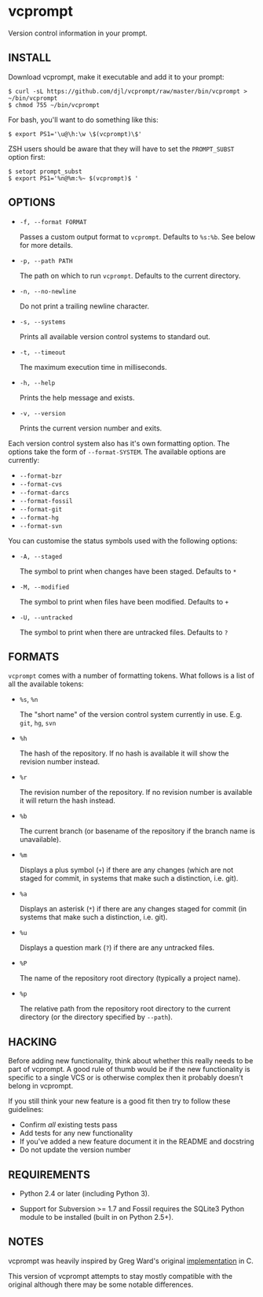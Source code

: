 vcprompt
========

Version control information in your prompt.



INSTALL
-------

Download vcprompt, make it executable and add it to your prompt:

    $ curl -sL https://github.com/djl/vcprompt/raw/master/bin/vcprompt > ~/bin/vcprompt
    $ chmod 755 ~/bin/vcprompt

For bash, you'll want to do something like this:

    $ export PS1='\u@\h:\w \$(vcprompt)\$'

ZSH users should be aware that they will have to set the
`PROMPT_SUBST` option first:

    $ setopt prompt_subst
    $ export PS1='%n@%m:%~ $(vcprompt)$ '



OPTIONS
-------

* `-f, --format FORMAT`

  Passes a custom output format to `vcprompt`. Defaults to `%s:%b`.
  See below for more details.

* `-p, --path PATH`

  The path on which to run `vcprompt`. Defaults to the current
  directory.

* `-n, --no-newline`

  Do not print a trailing newline character.

* `-s, --systems`

  Prints all available version control systems to standard out.

* `-t, --timeout`

  The maximum execution time in milliseconds.

* `-h, --help`

  Prints the help message and exists.

* `-v, --version`

  Prints the current version number and exits.


Each version control system also has it's own formatting option.
The options take the form of `--format-SYSTEM`.
The available options are currently:

* `--format-bzr`
* `--format-cvs`
* `--format-darcs`
* `--format-fossil`
* `--format-git`
* `--format-hg`
* `--format-svn`

You can customise the status symbols used with the following options:

* `-A, --staged`

  The symbol to print when changes have been staged. Defaults to `*`

* `-M, --modified`

  The symbol to print when files have been modified. Defaults to `+`

* `-U, --untracked`

  The symbol to print when there are untracked files. Defaults to `?`



FORMATS
-------

`vcprompt` comes with a number of formatting tokens. What follows is a
list of all the available tokens:

* `%s`, `%n`

  The "short name" of the version control system currently in
  use. E.g. `git`, `hg`, `svn`

* `%h`

  The hash of the repository. If no hash is available it will show the
  revision number instead.

* `%r`

  The revision number of the repository. If no revision number is
  available it will return the hash instead.

* `%b`

  The current branch (or basename of the repository if the branch name
  is unavailable).

* `%m`

  Displays a plus symbol (`+`) if there are any changes (which are not
  staged for commit, in systems that make such a distinction, i.e. git).

* `%a`

  Displays an asterisk (`*`) if there are any changes staged for commit
  (in systems that make such a distinction, i.e. git).

* `%u`

  Displays a question mark (`?`) if there are any untracked files.

* `%P`

  The name of the repository root directory (typically a project name).

* `%p`

  The relative path from the repository root directory to the current
  directory (or the directory specified by `--path`).



HACKING
-------

Before adding new functionality, think about whether this really needs
to be part of vcprompt. A good rule of thumb would be if the new
functionality is specific to a single VCS or is otherwise complex then
it probably doesn't belong in vcprompt.

If you still think your new feature is a good fit then try to follow
these guidelines:

* Confirm *all* existing tests pass
* Add tests for any new functionality
* If you've added a new feature document it in the README and docstring
* Do not update the version number



REQUIREMENTS
------------

* Python 2.4 or later (including Python 3).

* Support for Subversion >= 1.7 and Fossil requires the SQLite3 Python
  module to be installed (built in on Python 2.5+).



NOTES
-----

vcprompt was heavily inspired by Greg Ward's original
[implementation][vcprompt] in C.

This version of vcprompt attempts to stay mostly compatible with the
original although there may be some notable differences.

[vcprompt]: http://vc.gerg.ca/hg/vcprompt/
